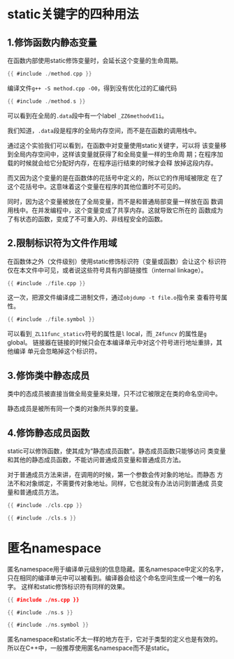 # static关键字的四种用法

## 1.修饰函数内静态变量

在函数内部使用static修饰变量时，会延长这个变量的生命周期。

```c
{{ #include ./method.cpp }}
```

编译文件`g++ -S method.cpp -O0`，得到没有优化过的汇编代码

```c
{{ #include ./method.s }}
```

可以看到在全局的`.data`段中有一个label `_ZZ6methodvE1i`。

我们知道，`.data`段是程序的全局内存空间，而不是在函数的调用栈中。

通过这个实验我们可以看到，在函数中对变量使用static关键字，可以将
该变量移到全局内存空间中，这样该变量就获得了和全局变量一样的生命周
期；在程序加载的时候就会给它分配好内存，在程序运行结束的时候才会释
放掉这段内存。

而又因为这个变量的是在函数体的花括号中定义的，所以它的作用域被限定
在了这个花括号中。这意味着这个变量在程序的其他位置时不可见的。

同时，因为这个变量被放在了全局变量，而不是和普通局部变量一样放在函
数调用栈中。在并发编程中，这个变量变成了共享内存。这就导致它所在的
函数成为了有状态的函数，变成了不可重入的、非线程安全的函数。

## 2.限制标识符为文件作用域

在函数体之外（文件级别）使用static修饰标识符（变量或函数）会让这个
标识符仅在本文件中可见，或者说这些符号具有内部链接性（internal 
linkage）。

```c
{{ #include ./file.cpp }}
```

这一次，把源文件编译成二进制文件，通过`objdump -t file.o`指令来
查看符号属性。

```c
{{ #include ./file.symbol }}
```

可以看到`_ZL11func_staticv`符号的属性是`l` local，而`_Z4funcv`
的属性是`g` global。
链接器在链接的时候只会在本编译单元中对这个符号进行地址重排，其他编译
单元会忽略掉这个标识符。

## 3.修饰类中静态成员

类中的态成员被直接当做全局变量来处理，只不过它被限定在类的命名空间中。

静态成员是被所有同一个类的对象所共享的变量。

## 4.修饰静态成员函数

static可以修饰函数，使其成为“静态成员函数”。静态成员函数只能够访问
类变量和其他的静态成员函数，不能访问普通成员变量和普通成员方法。

对于普通成员方法来讲，在调用的时候，第一个参数会传对象的地址。而静态
方法不和对象绑定，不需要传对象地址。同样，它也就没有办法访问到普通成
员变量和普通成员方法。

```c
{{ #include ./cls.cpp }}
```

```c
{{ #include ./cls.s }}
```

# 匿名namespace

匿名namespace用于编译单元级别的信息隐藏。匿名namespace中定义的名字，
只在相同的编译单元中可以被看到。编译器会给这个命名空间生成一个唯一的名字。
这样和static修饰标识符有同样的效果。

```cpp
{{ #include ./ns.cpp }}
```

```c
{{ #include ./ns.s }}
```

```c
{{ #include ./ns.symbol }}
```

匿名namespace和static不太一样的地方在于，它对于类型的定义也是有效的。
所以在C++中，一般推荐使用匿名namespace而不是static。
